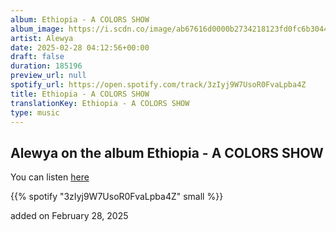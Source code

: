 ```yaml
---
album: Ethiopia - A COLORS SHOW
album_image: https://i.scdn.co/image/ab67616d0000b2734218123fd0fc6b3044d49cf9
artist: Alewya
date: 2025-02-28 04:12:56+00:00
draft: false
duration: 185196
preview_url: null
spotify_url: https://open.spotify.com/track/3zIyj9W7UsoR0FvaLpba4Z
title: Ethiopia - A COLORS SHOW
translationKey: Ethiopia - A COLORS SHOW
type: music
---
```


## Alewya on the album Ethiopia - A COLORS SHOW

You can listen [here](https://open.spotify.com/track/3zIyj9W7UsoR0FvaLpba4Z)

{{% spotify "3zIyj9W7UsoR0FvaLpba4Z" small %}}

added on February 28, 2025
